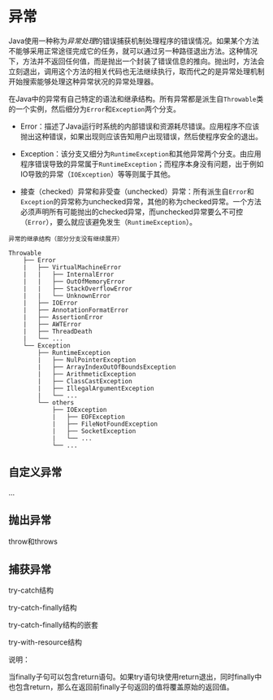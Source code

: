 # 异常

Java使用一种称为*异常处理*的错误捕获机制处理程序的错误情况。如果某个方法不能够采用正常途径完成它的任务，就可以通过另一种路径退出方法。这种情况下，方法并不返回任何值，而是抛出一个封装了错误信息的推向。抛出时，方法会立刻退出，调用这个方法的相关代码也无法继续执行，取而代之的是异常处理机制开始搜索能够处理这种异常状况的异常处理器。

在Java中的异常有自己特定的语法和继承结构。所有异常都是派生自`Throwable`类的一个实例，然后细分为`Error`和`Exception`两个分支。

* Error：描述了Java运行时系统的内部错误和资源耗尽错误。应用程序不应该抛出这种错误，如果出现则应该告知用户出现错误，然后使程序安全的退出。

* Exception：该分支又细分为`RuntimeException`和其他异常两个分支。由应用程序错误导致的异常属于`RuntimeException`；而程序本身没有问题，出于例如IO导致的异常（`IOException`）等等则属于其他。

* 接查（checked）异常和非受查（unchecked）异常：所有派生自`Error`和`Exception`的异常称为unchecked异常，其他的称为checked异常。一个方法必须声明所有可能抛出的checked异常，而unchecked异常要么不可控（`Error`），要么就应该避免发生（`RuntimeException`）。


```
异常的继承结构（部分分支没有继续展开）

Throwable
    ├── Error
    |   ├── VirtualMachineError
    |   |   ├── InternalError
    |   |   ├── OutOfMemoryError
    |   |   ├── StackOverflowError
    |   |   └── UnknownError
    |   ├── IOError
    |   ├── AnnotationFormatError
    |   ├── AssertionError
    |   ├── AWTError
    |   ├── ThreadDeath
    |   └── ...
    └── Exception
        ├── RuntimeException
        |   ├── NulPointerException
        |   ├── ArrayIndexOutOfBoundsException
        |   ├── ArithmeticException
        |   ├── ClassCastException
        |   ├── IllegalArgumentException
        |   └── ...
        └── others
            ├── IOException
            |   ├── EOFException
            |   ├── FileNotFoundException
            |   ├── SocketException
            |   └── ...
            └── ...
```

## 自定义异常

...

## 抛出异常

throw和throws

## 捕获异常

try-catch结构 

try-catch-finally结构 

try-catch-finally结构的嵌套

try-with-resource结构



说明：

当finally子句可以包含return语句。如果try语句块使用return退出，同时finally中也包含return，那么在返回前finally子句返回的值将覆盖原始的返回值。

